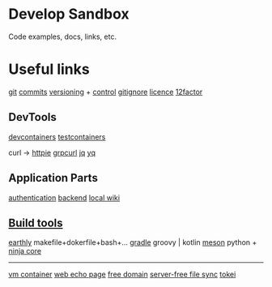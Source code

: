 # Develop Sandbox

Code examples, docs, links, etc.

# Useful links
[git](https://git-scm.com/doc)
[commits](https://www.conventionalcommits.org)
[versioning](https://semver.org/) + [control](https://github.com/peritus/bumpversion)
[gitignore](https://docs.gitignore.io/)
[licence](https://choosealicense.com/)
[12factor](https://12factor.net/)

## DevTools
[devcontainers](https://containers.dev/)
[testcontainers](https://testcontainers.com/)

curl -> [httpie](https://httpie.io/docs/cli/main-features)
[grpcurl](https://github.com/fullstorydev/grpcurl)
[jq](https://jqlang.github.io/jq/)
[yq](https://mikefarah.gitbook.io/yq/)

## Application Parts
[authentication](https://github.com/authorizerdev/authorizer)
[backend](https://github.com/pocketbase/pocketbase)
[local wiki](https://help.obsidian.md/Home)

## [Build tools](http://lostapp.ru/soft/gnu-make)
[earthly](https://earthly.dev/) makefile+dokerfile+bash+...
[gradle](https://gradle.org/) groovy | kotlin
[meson](https://mesonbuild.com/) python + [ninja core](https://ninja-build.org/)

---
[vm container](https://github.com/kata-containers/)
[web echo page](http://termbin.com/)
[free domain](https://freemyip.com/)
[server-free file sync](https://syncthing.net/)
[tokei](https://github.com/XAMPPRocky/tokei)
